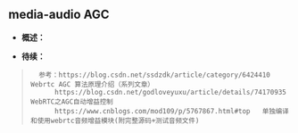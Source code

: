 ## media-audio AGC
- **概述：**
>
>
>
>
>
>
>
>
>
>
>
>
>
>
>
>
>
>
>

- **待续：**
>       参考：https://blog.csdn.net/ssdzdk/article/category/6424410    Webrtc AGC 算法原理介绍（系列文章）
>           https://blog.csdn.net/godloveyuxu/article/details/74170935      WebRTC之AGC自动增益控制
>           https://www.cnblogs.com/mod109/p/5767867.html#top   单独编译和使用webrtc音频增益模块(附完整源码+测试音频文件)
>
>
>
>
>
>
>
>
>
>
>
>
>

